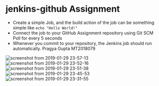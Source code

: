 # jenkins-github Assignment
- Create a simple Job, and the build action of the job can be something simple like ```echo "Hello World!"```
- Connect the job to your GitHub Assignment repository using Git SCM Poll for every 5 seconds
- Whenever you commit to your repository, the Jenkins job should run automatically.
Pragya Gupta MT2018079

![screenshot from 2019-01-29 23-57-13](https://user-images.githubusercontent.com/42355299/51933132-a3625b00-2426-11e9-8780-f4d00ce6cb0a.png)
![screenshot from 2019-01-29 23-52-16](https://user-images.githubusercontent.com/42355299/51933133-a3faf180-2426-11e9-9e0e-329628a396ec.png)
![screenshot from 2019-01-29 23-51-38](https://user-images.githubusercontent.com/42355299/51933134-a3faf180-2426-11e9-8e42-8e888c2cca7f.png)
![screenshot from 2019-01-29 23-45-53](https://user-images.githubusercontent.com/42355299/51933135-a3faf180-2426-11e9-9574-1313341bfbcd.png)
![screenshot from 2019-01-29 23-31-55](https://user-images.githubusercontent.com/42355299/51933136-a4938800-2426-11e9-9b86-2c2f5d664359.png)

